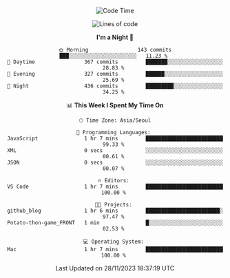 <div align=center>
 
<!--START_SECTION:waka-->
![Code Time](http://img.shields.io/badge/Code%20Time-390%20hrs%2037%20mins-blue)

![Lines of code](https://img.shields.io/badge/From%20Hello%20World%20I%27ve%20Written-3.2%20million%20lines%20of%20code-blue)

**I'm a Night 🦉** 

```text
🌞 Morning                143 commits         ███░░░░░░░░░░░░░░░░░░░░░░   11.23 % 
🌆 Daytime                367 commits         ███████░░░░░░░░░░░░░░░░░░   28.83 % 
🌃 Evening                327 commits         ██████░░░░░░░░░░░░░░░░░░░   25.69 % 
🌙 Night                  436 commits         █████████░░░░░░░░░░░░░░░░   34.25 % 
```


📊 **This Week I Spent My Time On** 

```text
🕑︎ Time Zone: Asia/Seoul

💬 Programming Languages: 
JavaScript               1 hr 7 mins         █████████████████████████   99.33 % 
XML                      0 secs              ░░░░░░░░░░░░░░░░░░░░░░░░░   00.61 % 
JSON                     0 secs              ░░░░░░░░░░░░░░░░░░░░░░░░░   00.07 % 

🔥 Editors: 
VS Code                  1 hr 7 mins         █████████████████████████   100.00 % 

🐱‍💻 Projects: 
github_blog              1 hr 6 mins         ████████████████████████░   97.47 % 
Potato-thon-game_FRONT   1 min               █░░░░░░░░░░░░░░░░░░░░░░░░   02.53 % 

💻 Operating System: 
Mac                      1 hr 7 mins         █████████████████████████   100.00 % 
```


 Last Updated on 28/11/2023 18:37:19 UTC
<!--END_SECTION:waka-->
 </div>
